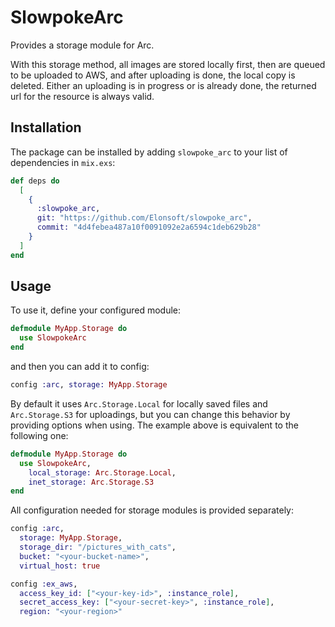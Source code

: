 # SlowpokeArc

Provides a storage module for Arc.

With this storage method, all images are stored locally first,
then are queued to be uploaded to AWS, and after uploading is
done, the local copy is deleted. Either an uploading is in progress
or is already done, the returned url for the resource is always
valid.

## Installation

The package can be installed by adding `slowpoke_arc` to your list of
dependencies in `mix.exs`:

```elixir
def deps do
  [
    {
      :slowpoke_arc,
      git: "https://github.com/Elonsoft/slowpoke_arc",
      commit: "4d4febea487a10f0091092e2a6594c1deb629b28"
    }
  ]
end
```

## Usage

To use it, define your configured module:

```elixir
defmodule MyApp.Storage do
  use SlowpokeArc
end
```

and then you can add it to config:

```elixir
config :arc, storage: MyApp.Storage
```

By default it uses `Arc.Storage.Local` for locally saved files
and `Arc.Storage.S3` for uploadings, but you can change this
behavior by providing options when using. The example above is
equivalent to the following one:

```elixir
defmodule MyApp.Storage do
  use SlowpokeArc,
    local_storage: Arc.Storage.Local,
    inet_storage: Arc.Storage.S3
end
```

All configuration needed for storage modules is provided
separately:

```elixir
config :arc,
  storage: MyApp.Storage,
  storage_dir: "/pictures_with_cats",
  bucket: "<your-bucket-name>",
  virtual_host: true

config :ex_aws,
  access_key_id: ["<your-key-id>", :instance_role],
  secret_access_key: ["<your-secret-key>", :instance_role],
  region: "<your-region>"
```
